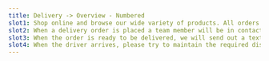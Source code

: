 ```yaml
---
title: Delivery -> Overview - Numbered
slot1: Shop online and browse our wide variety of products. All orders must have a valid State or Federal picture ID uploaded with it. For Medical Patients it must be a valid Medical Marijuana Card. For others a State or Federal picture id can be used. The person receiving the order must match the picture on the ID submitted with the order.
slot2: When a delivery order is placed a team member will be in contact with you through the WeedMaps text system to verify your order before sending it to processing. Once verified with all the delivery details the order will be sent to fulfillment for packaging and checkout.
slot3: When the order is ready to be delivered, we will send out a text with the amount of the order. When the driver is ready to leave the store you will receive another text letting you know they will be leaving on their route. Please have as close to the actual amount as you can. We only accept cash payments.
slot4: When the driver arrives, please try to maintain the required distance from them. They will hand you your order, collect payment, then have you sign the drivers app, and the required Nevada State Delivery Manifest. Note - Drivers do not carry change.
---
```


